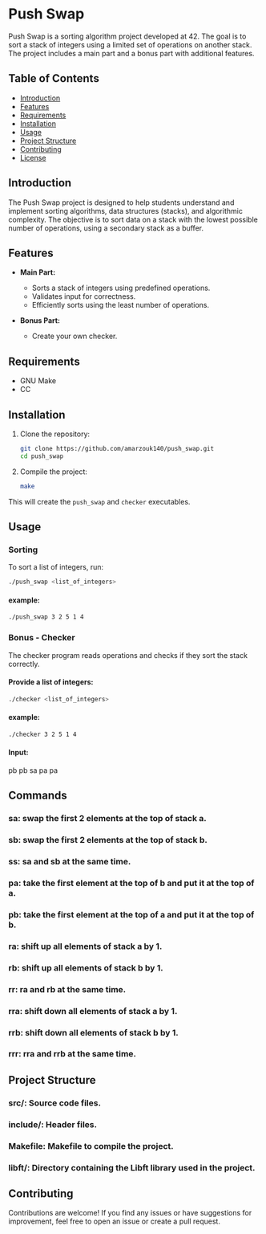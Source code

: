 # Push Swap

Push Swap is a sorting algorithm project developed at 42. The goal is to sort a stack of integers using a limited set of operations on another stack. The project includes a main part and a bonus part with additional features.

## Table of Contents

- [Introduction](#introduction)
- [Features](#features)
- [Requirements](#requirements)
- [Installation](#installation)
- [Usage](#usage)
- [Project Structure](#project-structure)
- [Contributing](#contributing)
- [License](#license)

## Introduction

The Push Swap project is designed to help students understand and implement sorting algorithms, data structures (stacks), and algorithmic complexity. The objective is to sort data on a stack with the lowest possible number of operations, using a secondary stack as a buffer.

## Features

- **Main Part:**
  - Sorts a stack of integers using predefined operations.
  - Validates input for correctness.
  - Efficiently sorts using the least number of operations.

- **Bonus Part:**
  - Create your own checker.

## Requirements

- GNU Make
- CC

## Installation

1. Clone the repository:

    ```sh
    git clone https://github.com/amarzouk140/push_swap.git
    cd push_swap
    ```

2. Compile the project:

    ```sh
    make
    ```

This will create the `push_swap` and `checker` executables.

## Usage

### Sorting

To sort a list of integers, run:

```sh
./push_swap <list_of_integers>
```

#### example:

```sh
./push_swap 3 2 5 1 4
```

### Bonus - Checker

The checker program reads operations and checks if they sort the stack correctly.

#### Provide a list of integers:

```sh
./checker <list_of_integers>
```

#### example:

```sh
./checker 3 2 5 1 4
```
#### Input:
pb
pb
sa
pa
pa

## Commands
### sa: swap the first 2 elements at the top of stack a.
### sb: swap the first 2 elements at the top of stack b.
### ss: sa and sb at the same time.
### pa: take the first element at the top of b and put it at the top of a.
### pb: take the first element at the top of a and put it at the top of b.
### ra: shift up all elements of stack a by 1.
### rb: shift up all elements of stack b by 1.
### rr: ra and rb at the same time.
### rra: shift down all elements of stack a by 1.
### rrb: shift down all elements of stack b by 1.
### rrr: rra and rrb at the same time.

## Project Structure

### src/: Source code files.
### include/: Header files.
### Makefile: Makefile to compile the project.
### libft/: Directory containing the Libft library used in the project.

## Contributing
Contributions are welcome! If you find any issues or have suggestions for improvement, feel free to open an issue or create a pull request.


